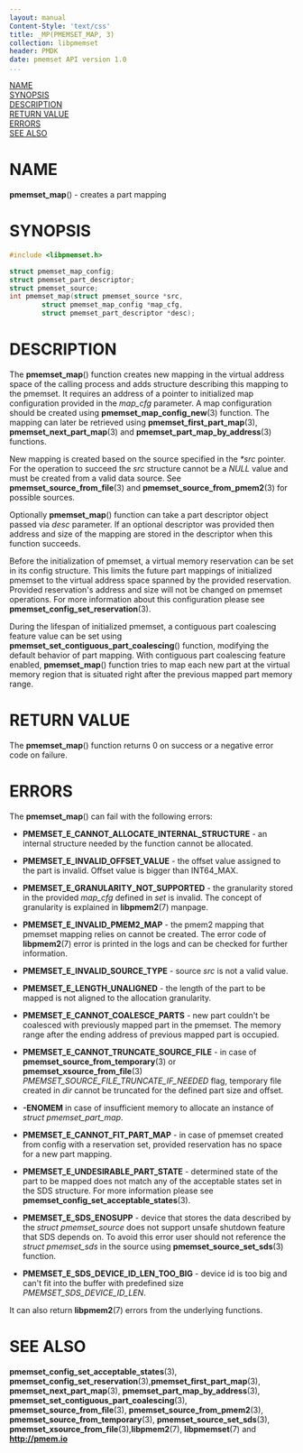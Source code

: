 ```yaml
---
layout: manual
Content-Style: 'text/css'
title: _MP(PMEMSET_MAP, 3)
collection: libpmemset
header: PMDK
date: pmemset API version 1.0
...
```


[comment]: <> (SPDX-License-Identifier: BSD-3-Clause)
[comment]: <> (Copyright 2021, Intel Corporation)

[comment]: <> (pmemset_map.3 -- man page for libpmemset pmemset_map operation)

[NAME](#name)<br />
[SYNOPSIS](#synopsis)<br />
[DESCRIPTION](#description)<br />
[RETURN VALUE](#return-value)<br />
[ERRORS](#errors)<br />
[SEE ALSO](#see-also)<br />

# NAME #

**pmemset_map**() - creates a part mapping

# SYNOPSIS #

```c
#include <libpmemset.h>

struct pmemset_map_config;
struct pmemset_part_descriptor;
struct pmemset_source;
int pmemset_map(struct pmemset_source *src,
		struct pmemset_map_config *map_cfg,
		struct pmemset_part_descriptor *desc);
```

# DESCRIPTION #

The **pmemset_map**() function creates new mapping in the virtual address space
of the calling process and adds structure describing this mapping to the pmemset. It requires
an address of a pointer to initialized map configuration provided in the *map_cfg* parameter.
A map configuration should be created using **pmemset_map_config_new**(3) function.
The mapping can later be retrieved using **pmemset_first_part_map**(3),
**pmemset_next_part_map**(3) and **pmemset_part_map_by_address**(3) functions.

New mapping is created based on the source specified in the *\*src* pointer.
For the operation to succeed the *src* structure cannot be a *NULL* value and must be
created from a valid data source. See **pmemset_source_from_file**(3) and
**pmemset_source_from_pmem2**(3) for possible sources.

Optionally **pmemset_map**() function can take a part descriptor object passed via *desc* parameter.
If an optional descriptor was provided then address and size of the mapping are stored in the
descriptor when this function succeeds.

Before the initialization of pmemset, a virtual memory reservation can be set in its config structure.
This limits the future part mappings of initialized pmemset to the virtual address space spanned by the provided
reservation. Provided reservation's address and size will not be changed on pmemset operations.
For more information about this configuration please see **pmemset_config_set_reservation**(3).

During the lifespan of initialized pmemset, a contiguous part coalescing feature value can
be set using **pmemset_set_contiguous_part_coalescing**() function, modifying the default behavior of
part mapping. With contiguous part coalescing feature enabled, **pmemset_map**() function tries to map each
new part at the virtual memory region that is situated right after the previous mapped part memory range.

# RETURN VALUE #

The **pmemset_map**() function returns 0 on success
or a negative error code on failure.

# ERRORS #

The **pmemset_map**() can fail with the following errors:

* **PMEMSET_E_CANNOT_ALLOCATE_INTERNAL_STRUCTURE** - an internal structure
needed by the function cannot be allocated.

* **PMEMSET_E_INVALID_OFFSET_VALUE** - the offset value assigned to the part
is invalid. Offset value is bigger than INT64_MAX.

* **PMEMSET_E_GRANULARITY_NOT_SUPPORTED** - the granularity stored in the
provided *map_cfg* defined in *set* is invalid. The concept of granularity is explained
in **libpmem2**(7) manpage.

* **PMEMSET_E_INVALID_PMEM2_MAP** - the pmem2 mapping that pmemset mapping relies on
cannot be created. The error code of **libpmem2**(7) error is printed in the logs and
can be checked for further information.

* **PMEMSET_E_INVALID_SOURCE_TYPE** - source *src* is not a valid value.

* **PMEMSET_E_LENGTH_UNALIGNED** - the length of the part to be mapped is not aligned
to the allocation granularity.

* **PMEMSET_E_CANNOT_COALESCE_PARTS** - new part couldn't be coalesced with previously
mapped part in the pmemset. The memory range after the ending address of previous
mapped part is occupied.

* **PMEMSET_E_CANNOT_TRUNCATE_SOURCE_FILE** - in case of **pmemset_source_from_temporary**(3)
or **pmemset_xsource_from_file**(3) *PMEMSET_SOURCE_FILE_TRUNCATE_IF_NEEDED* flag,
temporary file created in *dir* cannot be truncated for the defined part size and offset.

* **-ENOMEM** in case of insufficient memory to allocate an instance
of *struct pmemset_part_map*.

* **PMEMSET_E_CANNOT_FIT_PART_MAP** - in case of pmemset created from config with a
reservation set, provided reservation has no space for a new part mapping.

* **PMEMSET_E_UNDESIRABLE_PART_STATE** - determined state of the part to be mapped does not
match any of the acceptable states set in the SDS structure. For more information please see
**pmemset_config_set_acceptable_states**(3).

* **PMEMSET_E_SDS_ENOSUPP** - device that stores the data described by the *struct pmemset_source*
does not support unsafe shutdown feature that SDS depends on. To avoid this error user should not
reference the *struct pmemset_sds* in the source using **pmemset_source_set_sds**(3) function.

* **PMEMSET_E_SDS_DEVICE_ID_LEN_TOO_BIG** - device id is too big and can't fit into the buffer
with predefined size *PMEMSET_SDS_DEVICE_ID_LEN*.

It can also return **libpmem2**(7) errors from the underlying functions.

# SEE ALSO #

**pmemset_config_set_acceptable_states**(3),
**pmemset_config_set_reservation**(3),**pmemset_first_part_map**(3),
**pmemset_next_part_map**(3), **pmemset_part_map_by_address**(3),
**pmemset_set_contiguous_part_coalescing**(3),
**pmemset_source_from_file**(3), **pmemset_source_from_pmem2**(3),
**pmemset_source_from_temporary**(3), **pmemset_source_set_sds**(3),
**pmemset_xsource_from_file**(3),**libpmem2**(7),
**libpmemset**(7) and **<http://pmem.io>**
